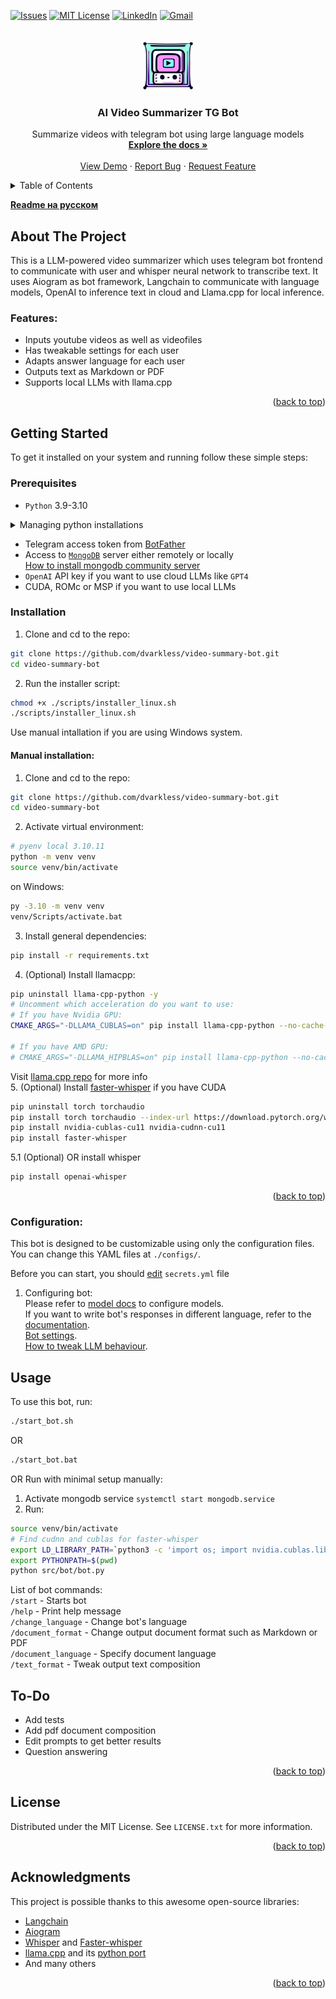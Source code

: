 <a name="readme-top"></a>

<!-- PROJECT SHIELDS -->
[![Issues][issues-shield]][issues-url]
[![MIT License][license-shield]][license-url]
[![LinkedIn][linkedin-shield]][linkedin-url]
[![Gmail][gmail-shield]][gmail-url]

<!-- PROJECT LOGO -->
<br />
<div align="center">
  <a href="https://github.com/dvarkless/video-summary-bot">
    <img src="assets/logo.png" alt="Logo" width="80" height="80">
  </a>

  <h3 align="center">AI Video Summarizer TG Bot</h3>

  <p align="center">
    Summarize videos with telegram bot using large language models
    <br />
    <a href="https://github.com/dvarkless/video-summary-bot/docs/settings.md"><strong>Explore the docs »</strong></a>
    <br />
    <br />
    <a href="https://github.com/dvarkless/video-summary-bot/tree/master#demo">View Demo</a>
    ·
    <a href="https://github.com/dvarkless/video-summary-bot/issues">Report Bug</a>
    ·
    <a href="https://github.com/dvarkless/video-summary-bot/issues">Request Feature</a>
  </p>
</div>


<details>
<summary>Table of Contents</summary>

- [About The Project](#about-the-project)
- [Getting Started](#getting-started)
- [Prerequisites](#prerequisites)
- [Installation](#installation)
- [Usage](#usage)
- [To-do](#to-do)
- [License](#license)
- [Acknowledgments](#acknowledgments)

</details>

[**Readme на русском**][readme-russian]

<!-- ABOUT THE PROJECT -->
## About The Project

This is a LLM-powered video summarizer which uses telegram bot frontend to communicate with user and whisper neural network to transcribe text. It uses Aiogram as bot framework, Langchain to communicate with language models, OpenAI to inference text in cloud and Llama.cpp for local inference.  


### Features:
- Inputs youtube videos as well as videofiles
- Has tweakable settings for each user
- Adapts answer language for each user
- Outputs text as Markdown or PDF
- Supports local LLMs with llama.cpp

<p align="right">(<a href="#readme-top">back to top</a>)</p>


<!-- GETTING STARTED -->
## Getting Started

To get it installed on your system and running follow these simple steps:

### Prerequisites

- `Python` 3.9-3.10
<details>
	<summary>Managing python installations</summary>

#### Linux/MacOS:
Installing specific python version using `pyenv` on Linux:  

```sh
cd video-summary-bot
pyenv local 3.10.11
```  

[**Pyenv installation**](https://github.com/pyenv/pyenv#installation)

#### Windows:
[How to run multiple Python versions on Windows][python-versions-windows]

</details>

- Telegram access token from [BotFather](https://t.me/BotFather)
- Access to [`MongoDB`][mongodb-community] server either remotely or locally  
[How to install mongodb community server][mongodb-community]
- `OpenAI` API key if you want to use cloud LLMs like `GPT4`
- CUDA, ROMc or MSP if you want to use local LLMs  


### Installation

1. Clone and cd to the repo:   
```sh
git clone https://github.com/dvarkless/video-summary-bot.git
cd video-summary-bot
```   
2. Run the installer script:   
```sh
chmod +x ./scripts/installer_linux.sh
./scripts/installer_linux.sh
```   
Use manual intallation if you are using Windows system.  

#### Manual installation:  
1. Clone and cd to the repo:  
```sh
git clone https://github.com/dvarkless/video-summary-bot.git
cd video-summary-bot
```
2. Activate virtual environment:  
```sh
# pyenv local 3.10.11
python -m venv venv
source venv/bin/activate
```  
on Windows:  
```sh
py -3.10 -m venv venv
venv/Scripts/activate.bat
```  
3. Install general dependencies:   
```sh
pip install -r requirements.txt
```
4. (Optional) Install llamacpp:  
```sh
pip uninstall llama-cpp-python -y
# Uncomment which acceleration do you want to use:
# If you have Nvidia GPU:
CMAKE_ARGS="-DLLAMA_CUBLAS=on" pip install llama-cpp-python --no-cache-dir

# If you have AMD GPU:
# CMAKE_ARGS="-DLLAMA_HIPBLAS=on" pip install llama-cpp-python --no-cache-dir
```  
Visit [llama.cpp repo](https://github.com/ggerganov/llama.cpp#blas-build) for more info  
5. (Optional) Install [faster-whisper](faster-whisper-repo) if you have CUDA  
```sh
pip uninstall torch torchaudio
pip install torch torchaudio --index-url https://download.pytorch.org/whl/cu118 --no-cache-dir
pip install nvidia-cublas-cu11 nvidia-cudnn-cu11
pip install faster-whisper
```  
5.1 (Optional) OR install whisper  
```sh
pip install openai-whisper
```  

<p align="right">(<a href="#readme-top">back to top</a>)</p>

### Configuration:
This bot is designed to be customizable using only the configuration files. You can change this YAML files at `./configs/`.

Before you can start, you should [edit][settings_docs] `secrets.yml` file


1. Configuring bot:  
Please refer to [model docs][model_docs] to configure models.  
If you want to write bot's responses in different language, refer to the [documentation][language_docs].  
[Bot settings][settings_docs].  
[How to tweak LLM behaviour][prompts_docs].  

<!-- USAGE EXAMPLES -->
## Usage

To use this bot, run:  
```sh
./start_bot.sh
```
OR
```sh
./start_bot.bat
```
OR
Run with minimal setup manually:
1. Activate mongodb service `systemctl start mongodb.service`
2. Run:
```sh
source venv/bin/activate
# Find cudnn and cublas for faster-whisper
export LD_LIBRARY_PATH=`python3 -c 'import os; import nvidia.cublas.lib; import nvidia.cudnn.lib; print(os.path.dirname(nvidia.cublas.lib.__file__) + ":" + os.path.dirname(nvidia.cudnn.lib.__file__))'`
export PYTHONPATH=$(pwd)
python src/bot/bot.py
```

List of bot commands:  
`/start` - Starts bot  
`/help` - Print help message  
`/change_language` - Change bot's language  
`/document_format` - Change output document format such as Markdown or PDF  
`/document_language` - Specify document language  
`/text_format` - Tweak output text composition  

<!-- TODOS -->
## To-Do

- Add tests
- Add pdf document composition
- Edit prompts to get better results
- Question answering

<p align="right">(<a href="#readme-top">back to top</a>)</p>

<!-- LICENSE -->
## License

Distributed under the MIT License. See `LICENSE.txt` for more information.

<p align="right">(<a href="#readme-top">back to top</a>)</p>


<!-- ACKNOWLEDGMENTS -->
## Acknowledgments
This project is possible thanks to this awesome open-source libraries:
- [Langchain][langchain-repo]
- [Aiogram][aiogram-repo]
- [Whisper][whisper-repo] and [Faster-whisper][faster-whisper-repo]
- [llama.cpp][llama-cpp-repo] and its [python port][llama-cpp-python-repo]
- And many others

<p align="right">(<a href="#readme-top">back to top</a>)</p>


<!-- MARKDOWN LINKS & IMAGES -->
<!-- https://www.markdownguide.org/basic-syntax/#reference-style-links -->
[issues-shield]: https://img.shields.io/github/issues/dvarkless/video-summary-bot.svg?style=for-the-badge
[license-shield]: https://img.shields.io/github/license/dvarkless/video-summary-bot.svg?style=for-the-badge
[linkedin-shield]: https://img.shields.io/badge/-LinkedIn-black.svg?style=for-the-badge&logo=linkedin&colorB=555
[gmail-shield]: https://img.shields.io/badge/-Gmail-black.svg?style=for-the-badge&logo=gmail&colorB=555

[issues-url]: https://github.com/dvarkless/video-summary-bot/issues
[license-url]: https://github.com/dvarkless/video-summary-bot/blob/master/LICENSE.txt
[gmail-url]: mailto:dvarkless@gmail.com
[linkedin-url]: https://linkedin.com/in/dvarkless

[python-versions-windows]: https://stackoverflow.com/questions/4583367/how-to-run-multiple-python-versions-on-windows

[self-repo]: https://github.com/dvarkless/video-summary-bot
[faster-whisper-repo]: https://github.com/guillaumekln/faster-whisper
[whisper-repo]: https://github.com/openai/whisper
[llama-cpp-repo]: https://github.com/ggerganov/llama.cpp
[llama-cpp-python-repo]: https://github.com/abetlen/llama-cpp-python
[mongodb-community]: https://www.mongodb.com/try/download/community
[langchain-repo]: https://github.com/langchain-ai/langchain
[aiogram-repo]: https://github.com/aiogram/aiogram

[readme-russian]: README-RUS.md
[model_docs]: docs/models.md
[settings_docs]: docs/settings.md
[prompts_docs]: docs/prompts.md
[language_docs]: docs/bot_locale.md
